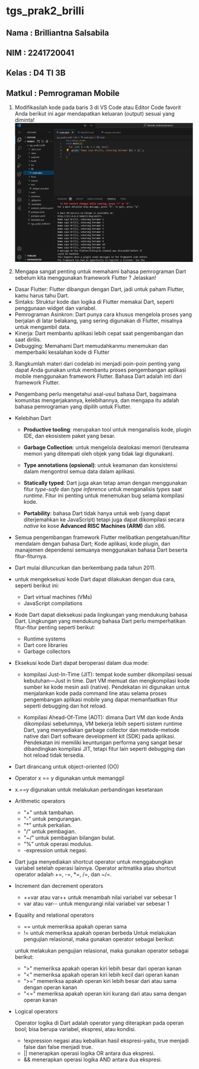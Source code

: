 # tgs_prak2_brilli

## Nama : Brilliantna Salsabila 
## NIM : 2241720041
## Kelas : D4 TI 3B
## Matkul : Pemrograman Mobile

1. Modifikasilah kode pada baris 3 di VS Code atau Editor Code favorit Anda berikut ini agar mendapatkan keluaran (output) sesuai yang diminta!
![alt text](image.png)

2. Mengapa sangat penting untuk memahami bahasa pemrograman Dart sebelum kita menggunakan framework Flutter ? Jelaskan!

- Dasar Flutter: Flutter dibangun dengan Dart, jadi untuk paham Flutter, kamu harus tahu Dart.
- Sintaks: Struktur kode dan logika di Flutter memakai Dart, seperti penggunaan widget dan variabel.
- Pemrograman Asinkron: Dart punya cara khusus mengelola proses yang berjalan di latar belakang, yang sering digunakan di Flutter, misalnya untuk mengambil data.
- Kinerja: Dart membantu aplikasi lebih cepat saat pengembangan dan saat dirilis.
- Debugging: Memahami Dart memudahkanmu menemukan dan memperbaiki kesalahan kode di Flutter

3. Rangkumlah materi dari codelab ini menjadi poin-poin penting yang dapat Anda gunakan untuk membantu proses pengembangan aplikasi mobile menggunakan framework Flutter.
 Bahasa Dart adalah inti dari framework Flutter.
- Pengembang perlu mengetahui asal-usul bahasa Dart, bagaimana komunitas mengerjakannya, kelebihannya, dan mengapa itu adalah bahasa pemrograman yang dipilih untuk Flutter.
- Kelebihan Dart
    - **Productive tooling**: merupakan tool untuk menganalisis kode, plugin IDE, dan ekosistem paket yang besar.

    - **Garbage Collection**: untuk mengelola dealokasi memori (teruteama memori yang ditempati oleh objek yang tidak lagi digunakan).

    - **Type annotations (opsional)**: untuk keamanan dan konsistensi dalam mengontrol semua data dalam aplikasi.

    - **Statically typed**: Dart juga akan tetap aman dengan menggunakan fitur *type-safe* dan *type inference* untuk menganalisis *types* saat *runtime*. Fitur ini penting untuk menemukan bug selama kompilasi kode.

    - **Portability**: bahasa Dart tidak hanya untuk web (yang dapat diterjemahkan ke JavaScript) tetapi juga dapat dikompilasi secara *native* ke kose **Advanced RISC Machines (ARM)** dan x86.

- Semua pengembangan framework Flutter melibatkan pengetahuan/fitur mendalam dengan bahasa Dart; Kode aplikasi, kode plugin, dan manajemen dependensi semuanya menggunakan bahasa Dart beserta fitur-fiturnya.

- Dart mulai diluncurkan dan berkembang pada tahun 2011.

- untuk mengeksekusi kode Dart dapat dilakukan dengan dua cara, seperti berikut ini:
    - Dart virtual machines (VMs)
    - JavaScript compilations

- Kode Dart dapat dieksekusi pada lingkungan yang mendukung bahasa Dart. Lingkungan yang mendukung bahasa Dart perlu memperhatikan fitur-fitur penting seperti berikut:

    - Runtime systems
    - Dart core libraries
    - Garbage collectors

- Eksekusi kode Dart dapat beroperasi dalam dua mode: 

    - kompilasi Just-In-Time (JIT): tempat kode sumber dikompilasi sesuai kebutuhan—Just in time. Dart VM memuat dan mengkompilasi kode sumber ke kode mesin asli (native). Pendekatan ini digunakan untuk menjalankan kode pada command line atau selama proses pengembangan aplikasi mobile yang dapat memanfaatkan fitur seperti debugging dan hot reload.

    - Kompilasi Ahead-Of-Time (AOT): dimana Dart VM dan kode Anda dikompilasi sebelumnya, VM bekerja lebih seperti sistem runtime Dart, yang menyediakan garbage collector dan metode-metode native dari Dart software development kit (SDK) pada aplikasi. Pendekatan ini memiliki keuntungan performa yang sangat besar dibandingkan kompilasi JIT, tetapi fitur lain seperti debugging dan hot reload tidak tersedia.

- Dart dirancang untuk object-oriented (OO)

- Operator x == y digunakan untuk memanggil

- x.==y digunakan untuk melakukan perbandingan kesetaraan

- Arithmetic operators
    - "+" untuk tambahan.
    - "-" untuk pengurangan.
    - "*" untuk perkalian.
    - "/" untuk pembagian.
    - "~/" untuk pembagian bilangan bulat.
    - "%" untuk operasi modulus.
    - -expression untuk negasi.

- Dart juga menyediakan shortcut operator untuk menggabungkan variabel setelah operasi lainnya. Operator aritmatika atau shortcut operator adalah +=, -=, *=, /=, dan ~/=.

- Increment dan decrement operators
    - ++var atau var++ untuk menambah nilai variabel var sebesar 1
    - var atau var-- untuk mengurangi nilai variabel var sebesar 1

- Equality and relational operators
    - == untuk memeriksa apakah operan sama
    - != untuk memeriksa apakah operan berbeda
    Untuk melakukan pengujian relasional, maka gunakan operator sebagai berikut:

    untuk melakukan pengujian relasional, maka gunakan operator sebagai berikut:
    - ">" memeriksa apakah operan kiri lebih besar dari operan kanan
    - "<" memeriksa apakah operan kiri lebih kecil dari operan kanan
    - ">=" memeriksa apakah operan kiri lebih besar dari atau sama dengan operan kanan
    - "<=" memeriksa apakah operan kiri kurang dari atau sama dengan operan kanan

- Logical operators

    Operator logika di Dart adalah operator yang diterapkan pada operan bool; bisa berupa variabel, ekspresi, atau kondisi.

    - !expression negasi atau kebalikan hasil ekspresi-yaitu, true menjadi false dan false menjadi true.
    - || menerapkan operasi logika OR antara dua ekspresi.
    - && menerapkan operasi logika AND antara dua ekspresi.





